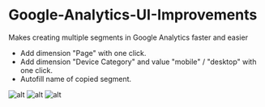 # Google-Analytics-UI-Improvements
Makes creating multiple segments in Google Analytics faster and easier
- Add dimension "Page" with one click.
- Add dimension "Device Category" and value "mobile" / "desktop" with one click.
- Autofill name of copied segment.

![alt](https://dl.dropboxusercontent.com/s/y0oo121gql14i2y/clickPage%20%282%29.png)
![alt](https://dl.dropboxusercontent.com/s/m2pnuybwnk03l40/addMobile.png)
![alt](https://dl.dropboxusercontent.com/s/yyrqud9trg27swt/2017-03-27%20at%2013.49.png)

